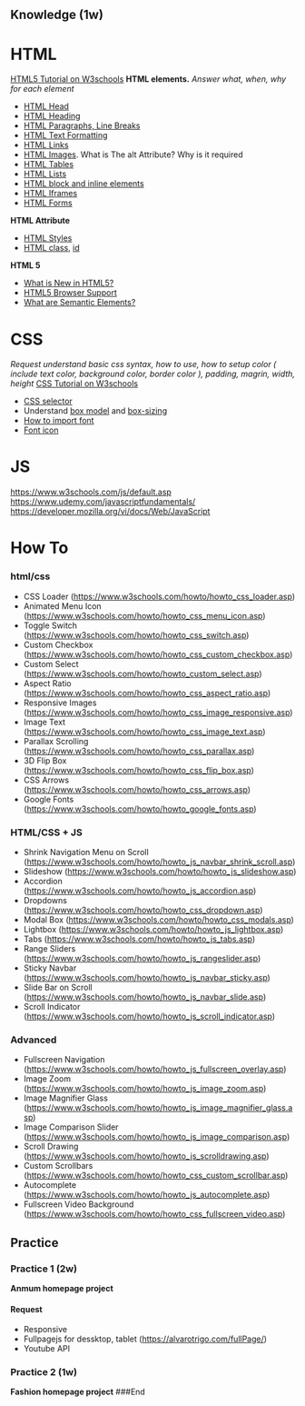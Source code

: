 ## Knowledge (1w)
# HTML
[HTML5 Tutorial on W3schools](https://www.w3schools.com/html/default.asp)
**HTML elements.**
*Answer what, when, why for each element*
* [HTML Head](https://www.w3schools.com/html/html_head.asp "HTML Head")
* [HTML Heading](https://www.w3schools.com/html/html_headings.asp "Heading")
* [HTML Paragraphs, Line Breaks](https://www.w3schools.com/html/html_paragraphs.asp "HTML Paragraphs")
* [HTML Text Formatting](https://www.w3schools.com/html/html_formatting.asp "HTML Text Formatting")
* [HTML Links](https://www.w3schools.com/html/html_links.asp "HTML Links")
* [HTML Images](https://www.w3schools.com/html/html_images.asp "HTML Images"). What is The alt Attribute? Why is it required
* [HTML Tables](https://www.w3schools.com/html/html_tables.asp "HTML Tables")
* [HTML Lists](https://www.w3schools.com/html/html_lists.asp "HTML Lists")
* [HTML block and inline elements](https://www.w3schools.com/html/html_blocks.asp "HTML block and inline elements")
* [HTML Iframes](https://www.w3schools.com/html/html_iframe.asp "HTML Iframes")
* [HTML Forms](https://www.w3schools.com/html/html_forms.asp "HTML Forms")

**HTML Attribute**
* [HTML Styles](https://www.w3schools.com/html/html_styles.asp "HTML Styles")
* [HTML class](https://www.w3schools.com/html/html_classes.asp), [id](https://www.w3schools.com/html/html_id.asp)

**HTML 5**
* [What is New in HTML5?](https://www.w3schools.com/html/html5_intro.asp "What is New in HTML5?")
* [HTML5 Browser Support](https://www.w3schools.com/html/html5_browsers.asp "HTML5 Browser Support")
* [What are Semantic Elements?](https://www.w3schools.com/html/html5_semantic_elements.asp)

# CSS
*Request understand  basic css syntax, how to use, how to setup color ( include text color, background color, border color ), padding, magrin, width, height*
[CSS Tutorial on W3schools](https://www.w3schools.com/css/default.asp)

* [CSS selector](https://www.w3schools.com/cssref/css_selectors.asp "CSS selector")
* Understand [box model](https://www.w3schools.com/css/css_boxmodel.asp "box model") and [box-sizing](https://www.w3schools.com/css/css3_box-sizing.asp "box-sizing")
* [How to import font](https://www.w3schools.com/cssref/css3_pr_font-face_rule.asp)
* [Font icon](https://www.sitepoint.com/introduction-icon-fonts-font-awesome-icomoon/)

# JS

https://www.w3schools.com/js/default.asp
https://www.udemy.com/javascriptfundamentals/
https://developer.mozilla.org/vi/docs/Web/JavaScript

# How To

### html/css
* CSS Loader (https://www.w3schools.com/howto/howto_css_loader.asp)
* Animated Menu Icon (https://www.w3schools.com/howto/howto_css_menu_icon.asp)
* Toggle Switch (https://www.w3schools.com/howto/howto_css_switch.asp)
* Custom Checkbox (https://www.w3schools.com/howto/howto_css_custom_checkbox.asp)
* Custom Select (https://www.w3schools.com/howto/howto_custom_select.asp)
* Aspect Ratio (https://www.w3schools.com/howto/howto_css_aspect_ratio.asp)
* Responsive Images (https://www.w3schools.com/howto/howto_css_image_responsive.asp)
* Image Text (https://www.w3schools.com/howto/howto_css_image_text.asp)
* Parallax Scrolling (https://www.w3schools.com/howto/howto_css_parallax.asp)
* 3D Flip Box (https://www.w3schools.com/howto/howto_css_flip_box.asp)
* CSS Arrows (https://www.w3schools.com/howto/howto_css_arrows.asp)
* Google Fonts (https://www.w3schools.com/howto/howto_google_fonts.asp)
### HTML/CSS + JS
* Shrink Navigation Menu on Scroll (https://www.w3schools.com/howto/howto_js_navbar_shrink_scroll.asp)
* Slideshow (https://www.w3schools.com/howto/howto_js_slideshow.asp)
* Accordion (https://www.w3schools.com/howto/howto_js_accordion.asp)
* Dropdowns (https://www.w3schools.com/howto/howto_css_dropdown.asp)
* Modal Box (https://www.w3schools.com/howto/howto_css_modals.asp)
* Lightbox (https://www.w3schools.com/howto/howto_js_lightbox.asp)
* Tabs (https://www.w3schools.com/howto/howto_js_tabs.asp)
* Range Sliders (https://www.w3schools.com/howto/howto_js_rangeslider.asp)
* Sticky Navbar (https://www.w3schools.com/howto/howto_js_navbar_sticky.asp)
* Slide Bar on Scroll (https://www.w3schools.com/howto/howto_js_navbar_slide.asp)
* Scroll Indicator (https://www.w3schools.com/howto/howto_js_scroll_indicator.asp)

### Advanced
* Fullscreen Navigation (https://www.w3schools.com/howto/howto_js_fullscreen_overlay.asp)
* Image Zoom (https://www.w3schools.com/howto/howto_js_image_zoom.asp)
* Image Magnifier Glass (https://www.w3schools.com/howto/howto_js_image_magnifier_glass.asp)
* Image Comparison Slider (https://www.w3schools.com/howto/howto_js_image_comparison.asp)
* Scroll Drawing (https://www.w3schools.com/howto/howto_js_scrolldrawing.asp)
* Custom Scrollbars (https://www.w3schools.com/howto/howto_css_custom_scrollbar.asp)
* Autocomplete (https://www.w3schools.com/howto/howto_js_autocomplete.asp)
* Fullscreen Video Background (https://www.w3schools.com/howto/howto_css_fullscreen_video.asp)

## Practice
### Practice 1 (2w)
**Anmum homepage project**
#### Request
* Responsive
* Fullpagejs for dessktop, tablet (https://alvarotrigo.com/fullPage/)
* Youtube API
### Practice 2 (1w)
**Fashion homepage project**
###End
